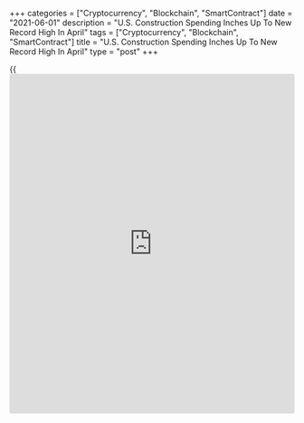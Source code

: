 +++
categories = ["Cryptocurrency", "Blockchain", "SmartContract"]
date = "2021-06-01"
description = "U.S. Construction Spending Inches Up To New Record High In April"
tags = ["Cryptocurrency", "Blockchain", "SmartContract"]
title = "U.S. Construction Spending Inches Up To New Record High In April"
type = "post"
+++

{{<iframe id="large-banner" src="https://www.bounty.group/#slide=4.0" width="100%" height="600" scrolling="no" style="border: 0px solid rgb(216, 221, 230); border-radius: 3px;">}}

A report released by the Commerce Department on Tuesday showed U.S.
construction spending increased by less than expected in the month of
April.

The Commerce Department said construction spending edged up by 0.2
percent to an annual rate of $1.524 trillion in April after jumping by
1.0 percent to an upwardly revised rate of $1.521 trillion in March.

Economists had expected construction spending to climb by 0.6 percent
compared to the 0.2 percent uptick originally reported for the previous
month.

With the modest increase from March's upwardly revised level, the annual
rate of construction spending hit a new record high in April.

The report showed spending on private construction rose by 0.4 percent
to an annual rate of $1.181 trillion in April.

While spending on residential construction surged up by 1.0 percent to a
rate of $729.2 billion, the jump was partly offset by a 0.5 percent drop
in spending on non-residential construction to a rate of $451.4 billion.

Meanwhile, the Commerce Department said spending on public construction
fell by 0.6 percent to an annual rate of $343.5 billion amid a decrease
in spending on educational construction.

The report also showed total construction spending in April was up by
9.8 percent compared to the same month a year ago.

For comments and feedback [contact](https://www.playgroundfx.com/contact/): editorial@rtt[news](https://www.letsplayfx.com/blog/forex-news-website/).com

[Economic News][1]

 **What parts of the world are seeing the best (and worst) economic
performances lately? Click[here][2] to check out our [Econ Scorecard][2]
and find out! See up-to-the-moment [ranking](https://www.playgroundfx.com/blog/crypto-exchange-ranking/)s for the best and worst
performers in [GDP][2], [unemployment rate][3], [inflation][4] and much
more.**

   1. www.rtt[news](https://www.letsplayfx.com/blog/forex-news-website/).com/Content/EconomicNews.aspx
   2. www.rtt[news](https://www.letsplayfx.com/blog/forex-news-website/).com/economic-scorecard/world-rank/GDP/highest-performance.aspx
   3. www.rtt[news](https://www.letsplayfx.com/blog/forex-news-website/).com/economic-scorecard/world-rank/unemployment-rate/lowest-performance.aspx
   4. www.rtt[news](https://www.letsplayfx.com/blog/forex-news-website/).com/economic-scorecard/world-rank/CPI/highest-performance.aspx